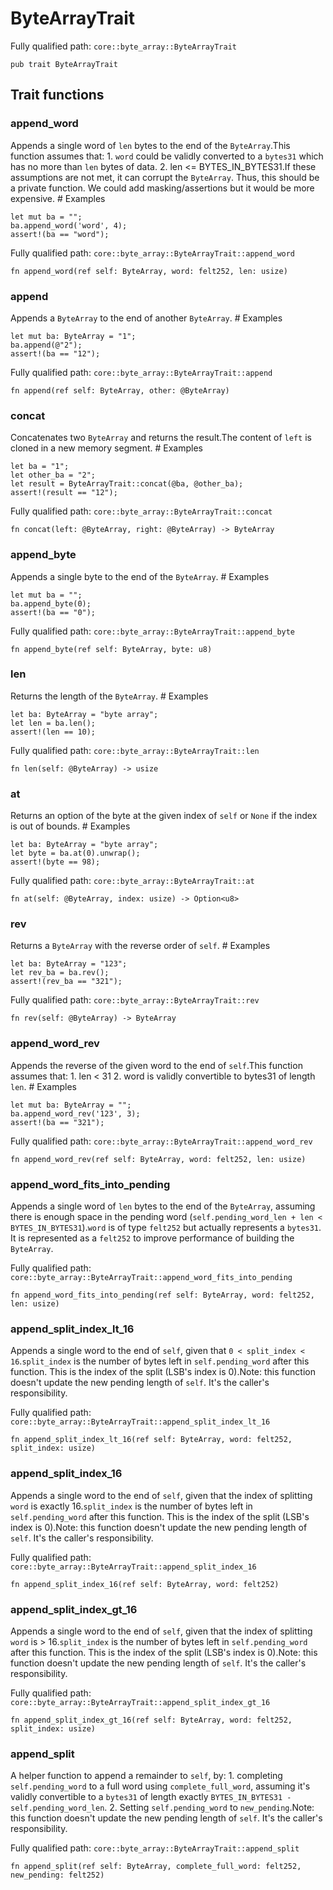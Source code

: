 # ByteArrayTrait

Fully qualified path: `core::byte_array::ByteArrayTrait`

<pre><code class="language-rust">pub trait ByteArrayTrait</code></pre>

## Trait functions

### append_word

Appends a single word of `len` bytes to the end of the `ByteArray`.This function assumes that: 1. `word` could be validly converted to a `bytes31` which has no more than `len` bytes of data. 2. len <= BYTES_IN_BYTES31.If these assumptions are not met, it can corrupt the `ByteArray`. Thus, this should be a private function. We could add masking/assertions but it would be more expensive.  # Examples
```cairo
let mut ba = "";
ba.append_word('word', 4);
assert!(ba == "word");
```

Fully qualified path: `core::byte_array::ByteArrayTrait::append_word`

<pre><code class="language-rust">fn append_word(ref self: ByteArray, word: felt252, len: usize)</code></pre>


### append

Appends a `ByteArray` to the end of another `ByteArray`.  # Examples
```cairo
let mut ba: ByteArray = "1";
ba.append(@"2");
assert!(ba == "12");
```

Fully qualified path: `core::byte_array::ByteArrayTrait::append`

<pre><code class="language-rust">fn append(ref self: ByteArray, other: @ByteArray)</code></pre>


### concat

Concatenates two `ByteArray` and returns the result.The content of `left` is cloned in a new memory segment. # Examples
```cairo
let ba = "1";
let other_ba = "2";
let result = ByteArrayTrait::concat(@ba, @other_ba);
assert!(result == "12");
```

Fully qualified path: `core::byte_array::ByteArrayTrait::concat`

<pre><code class="language-rust">fn concat(left: @ByteArray, right: @ByteArray) -&gt; ByteArray</code></pre>


### append_byte

Appends a single byte to the end of the `ByteArray`.  # Examples
```cairo
let mut ba = "";
ba.append_byte(0);
assert!(ba == "0");
```

Fully qualified path: `core::byte_array::ByteArrayTrait::append_byte`

<pre><code class="language-rust">fn append_byte(ref self: ByteArray, byte: u8)</code></pre>


### len

Returns the length of the `ByteArray`.  # Examples
```cairo
let ba: ByteArray = "byte array";
let len = ba.len();
assert!(len == 10);
```

Fully qualified path: `core::byte_array::ByteArrayTrait::len`

<pre><code class="language-rust">fn len(self: @ByteArray) -&gt; usize</code></pre>


### at

Returns an option of the byte at the given index of `self` or `None` if the index is out of bounds.  # Examples
```cairo
let ba: ByteArray = "byte array";
let byte = ba.at(0).unwrap();
assert!(byte == 98);
```

Fully qualified path: `core::byte_array::ByteArrayTrait::at`

<pre><code class="language-rust">fn at(self: @ByteArray, index: usize) -&gt; Option&lt;u8&gt;</code></pre>


### rev

Returns a `ByteArray` with the reverse order of `self`.  # Examples
```cairo
let ba: ByteArray = "123";
let rev_ba = ba.rev();
assert!(rev_ba == "321");
```

Fully qualified path: `core::byte_array::ByteArrayTrait::rev`

<pre><code class="language-rust">fn rev(self: @ByteArray) -&gt; ByteArray</code></pre>


### append_word_rev

Appends the reverse of the given word to the end of `self`.This function assumes that: 1. len < 31 2. word is validly convertible to bytes31 of length `len`.  # Examples
```cairo
let mut ba: ByteArray = "";
ba.append_word_rev('123', 3);
assert!(ba == "321");
```

Fully qualified path: `core::byte_array::ByteArrayTrait::append_word_rev`

<pre><code class="language-rust">fn append_word_rev(ref self: ByteArray, word: felt252, len: usize)</code></pre>


### append_word_fits_into_pending

Appends a single word of `len` bytes to the end of the `ByteArray`, assuming there is enough space in the pending word (`self.pending_word_len + len < BYTES_IN_BYTES31`).`word` is of type `felt252` but actually represents a `bytes31`. It is represented as a `felt252` to improve performance of building the `ByteArray`.

Fully qualified path: `core::byte_array::ByteArrayTrait::append_word_fits_into_pending`

<pre><code class="language-rust">fn append_word_fits_into_pending(ref self: ByteArray, word: felt252, len: usize)</code></pre>


### append_split_index_lt_16

Appends a single word to the end of `self`, given that `0 < split_index < 16`.`split_index` is the number of bytes left in `self.pending_word` after this function. This is the index of the split (LSB's index is 0).Note: this function doesn't update the new pending length of `self`. It's the caller's responsibility.

Fully qualified path: `core::byte_array::ByteArrayTrait::append_split_index_lt_16`

<pre><code class="language-rust">fn append_split_index_lt_16(ref self: ByteArray, word: felt252, split_index: usize)</code></pre>


### append_split_index_16

Appends a single word to the end of `self`, given that the index of splitting `word` is exactly 16.`split_index` is the number of bytes left in `self.pending_word` after this function. This is the index of the split (LSB's index is 0).Note: this function doesn't update the new pending length of `self`. It's the caller's responsibility.

Fully qualified path: `core::byte_array::ByteArrayTrait::append_split_index_16`

<pre><code class="language-rust">fn append_split_index_16(ref self: ByteArray, word: felt252)</code></pre>


### append_split_index_gt_16

Appends a single word to the end of `self`, given that the index of splitting `word` is > 16.`split_index` is the number of bytes left in `self.pending_word` after this function. This is the index of the split (LSB's index is 0).Note: this function doesn't update the new pending length of `self`. It's the caller's responsibility.

Fully qualified path: `core::byte_array::ByteArrayTrait::append_split_index_gt_16`

<pre><code class="language-rust">fn append_split_index_gt_16(ref self: ByteArray, word: felt252, split_index: usize)</code></pre>


### append_split

A helper function to append a remainder to `self`, by: 1. completing `self.pending_word` to a full word using `complete_full_word`, assuming it's validly convertible to a `bytes31` of length exactly `BYTES_IN_BYTES31 - self.pending_word_len`. 2. Setting `self.pending_word` to `new_pending`.Note: this function doesn't update the new pending length of `self`. It's the caller's responsibility.

Fully qualified path: `core::byte_array::ByteArrayTrait::append_split`

<pre><code class="language-rust">fn append_split(ref self: ByteArray, complete_full_word: felt252, new_pending: felt252)</code></pre>


